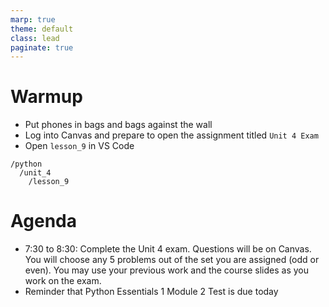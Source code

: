 ```yaml
---
marp: true
theme: default
class: lead
paginate: true
---
```


<!-- headingDivider: 1 -->
<!-- backgroundColor: black -->
<!-- class: invert -->

# Warmup

- Put phones in bags and bags against the wall
- Log into Canvas and prepare to open the assignment titled `Unit 4 Exam`
- Open `lesson_9` in VS Code
```text
/python
  /unit_4
    /lesson_9
```

# Agenda

- 7:30 to 8:30: Complete the Unit 4 exam.  Questions will be on Canvas.  You will choose any 5 problems out of the set you are assigned (odd or even). You may use your previous work and the course slides as you work on the exam.
- Reminder that Python Essentials 1 Module 2 Test is due today
